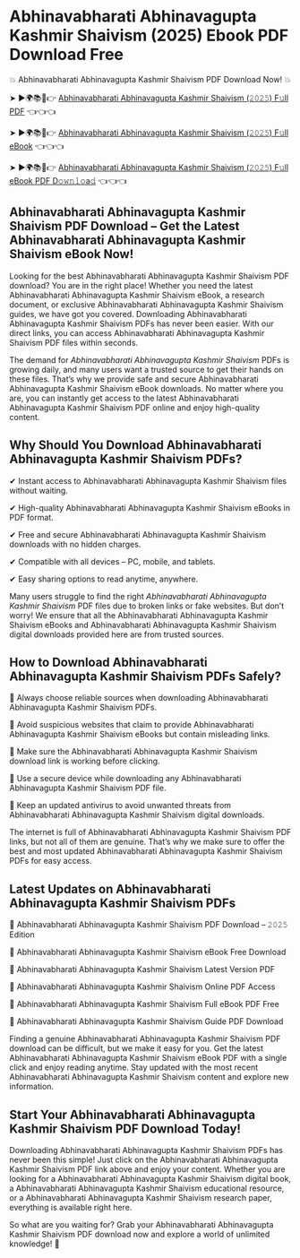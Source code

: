 # Abhinavabharati Abhinavagupta Kashmir Shaivism (2025) Ebook PDF Download Free

💥 Abhinavabharati Abhinavagupta Kashmir Shaivism PDF Download Now! 💥

➤ ►🌍📚📱👉 [Abhinavabharati Abhinavagupta Kashmir Shaivism (𝟸𝟶𝟸𝟻) F𝚞ll PDF](https://getpdf.xyz/abhinavabharati-abhinavagupta-kashmir-shaivism) 👈👈👈


➤ ►🌍📚📱👉 [Abhinavabharati Abhinavagupta Kashmir Shaivism (𝟸𝟶𝟸𝟻) F𝚞ll eBook](https://getpdf.xyz/abhinavabharati-abhinavagupta-kashmir-shaivism) 👈👈👈


➤ ►🌍📚📱👉 [Abhinavabharati Abhinavagupta Kashmir Shaivism (𝟸𝟶𝟸𝟻) F𝚞ll eBook PDF D𝚘𝚠𝚗𝚕𝚘a𝚍](https://getpdf.xyz/abhinavabharati-abhinavagupta-kashmir-shaivism) 👈👈👈


## Abhinavabharati Abhinavagupta Kashmir Shaivism PDF Download – Get the Latest Abhinavabharati Abhinavagupta Kashmir Shaivism eBook Now!

Looking for the best Abhinavabharati Abhinavagupta Kashmir Shaivism PDF download? You are in the right place! Whether you need the latest Abhinavabharati Abhinavagupta Kashmir Shaivism eBook, a research document, or exclusive Abhinavabharati Abhinavagupta Kashmir Shaivism guides, we have got you covered. Downloading Abhinavabharati Abhinavagupta Kashmir Shaivism PDFs has never been easier. With our direct links, you can access Abhinavabharati Abhinavagupta Kashmir Shaivism PDF files within seconds.

The demand for *Abhinavabharati Abhinavagupta Kashmir Shaivism* PDFs is growing daily, and many users want a trusted source to get their hands on these files. That’s why we provide safe and secure Abhinavabharati Abhinavagupta Kashmir Shaivism eBook downloads. No matter where you are, you can instantly get access to the latest Abhinavabharati Abhinavagupta Kashmir Shaivism PDF online and enjoy high-quality content.

## Why Should You Download Abhinavabharati Abhinavagupta Kashmir Shaivism PDFs?

✔ Instant access to Abhinavabharati Abhinavagupta Kashmir Shaivism files without waiting.

✔ High-quality Abhinavabharati Abhinavagupta Kashmir Shaivism eBooks in PDF format.

✔ Free and secure Abhinavabharati Abhinavagupta Kashmir Shaivism downloads with no hidden charges.

✔ Compatible with all devices – PC, mobile, and tablets.

✔ Easy sharing options to read anytime, anywhere.

Many users struggle to find the right *Abhinavabharati Abhinavagupta Kashmir Shaivism* PDF files due to broken links or fake websites. But don’t worry! We ensure that all the Abhinavabharati Abhinavagupta Kashmir Shaivism eBooks and Abhinavabharati Abhinavagupta Kashmir Shaivism digital downloads provided here are from trusted sources.

## How to Download Abhinavabharati Abhinavagupta Kashmir Shaivism PDFs Safely?

📌 Always choose reliable sources when downloading Abhinavabharati Abhinavagupta Kashmir Shaivism PDFs.

📌 Avoid suspicious websites that claim to provide Abhinavabharati Abhinavagupta Kashmir Shaivism eBooks but contain misleading links.

📌 Make sure the Abhinavabharati Abhinavagupta Kashmir Shaivism download link is working before clicking.

📌 Use a secure device while downloading any Abhinavabharati Abhinavagupta Kashmir Shaivism PDF file.

📌 Keep an updated antivirus to avoid unwanted threats from Abhinavabharati Abhinavagupta Kashmir Shaivism digital downloads.

The internet is full of Abhinavabharati Abhinavagupta Kashmir Shaivism PDF links, but not all of them are genuine. That’s why we make sure to offer the best and most updated Abhinavabharati Abhinavagupta Kashmir Shaivism PDFs for easy access.

## Latest Updates on Abhinavabharati Abhinavagupta Kashmir Shaivism PDFs

🔹 Abhinavabharati Abhinavagupta Kashmir Shaivism PDF Download – 𝟸𝟶𝟸𝟻 Edition

🔹 Abhinavabharati Abhinavagupta Kashmir Shaivism eBook Free Download

🔹 Abhinavabharati Abhinavagupta Kashmir Shaivism Latest Version PDF

🔹 Abhinavabharati Abhinavagupta Kashmir Shaivism Online PDF Access

🔹 Abhinavabharati Abhinavagupta Kashmir Shaivism Full eBook PDF Free

🔹 Abhinavabharati Abhinavagupta Kashmir Shaivism Guide PDF Download

Finding a genuine Abhinavabharati Abhinavagupta Kashmir Shaivism PDF download can be difficult, but we make it easy for you. Get the latest Abhinavabharati Abhinavagupta Kashmir Shaivism eBook PDF with a single click and enjoy reading anytime. Stay updated with the most recent Abhinavabharati Abhinavagupta Kashmir Shaivism content and explore new information.

## Start Your Abhinavabharati Abhinavagupta Kashmir Shaivism PDF Download Today!

Downloading Abhinavabharati Abhinavagupta Kashmir Shaivism PDFs has never been this simple! Just click on the Abhinavabharati Abhinavagupta Kashmir Shaivism PDF link above and enjoy your content. Whether you are looking for a Abhinavabharati Abhinavagupta Kashmir Shaivism digital book, a Abhinavabharati Abhinavagupta Kashmir Shaivism educational resource, or a Abhinavabharati Abhinavagupta Kashmir Shaivism research paper, everything is available right here.

So what are you waiting for? Grab your Abhinavabharati Abhinavagupta Kashmir Shaivism PDF download now and explore a world of unlimited knowledge! 🚀